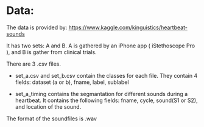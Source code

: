 # Data:

The data is provided by: https://www.kaggle.com/kinguistics/heartbeat-sounds

It has two sets: A and B. A is gathered by an iPhone app ( iStethoscope Pro ), and B is gather from clinical trials.

There are 3 .csv files.

* set_a.csv and set_b.csv contain the classes for each file. They contain 4 fields: dataset (a or b), fname, label, sublabel

* set_a_timing contains the segmantation for different sounds during a heartbeat. It contains the following fields: fname, cycle, sound(S1 or S2), and location of the sound.


The format of the soundfiles is .wav
